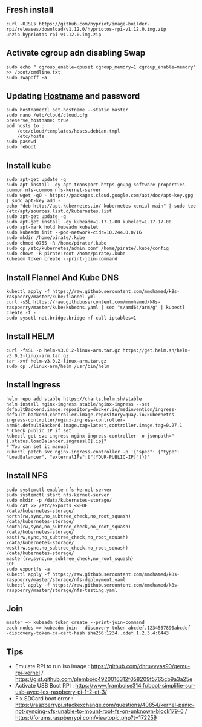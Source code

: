 ## Fresh install
```
curl -OJSLs https://github.com/hypriot/image-builder-rpi/releases/download/v1.12.0/hypriotos-rpi-v1.12.0.img.zip
unzip hypriotos-rpi-v1.12.0.img.zip
```
## Activate cgroup adn disabling Swap
```
sudo echo " cgroup_enable=cpuset cgroup_memory=1 cgroup_enable=memory" >> /boot/cmdline.txt
sudo swapoff -a
```

## Updating [Hostname](https://aws.amazon.com/fr/premiumsupport/knowledge-center/linux-static-hostname-rhel7-centos7/) and password
```
sudo hostnamectl set-hostname --static master
sudo nano /etc/cloud/cloud.cfg 
preserve_hostname: true	
add hosts to :
	/etc/cloud/templates/hosts.debian.tmpl
	/etc/hosts
sudo passwd	
sudo reboot
```

## Install kube
```
sudo apt-get update -q
sudo apt install -qy apt-transport-https gnupg software-properties-common nfs-common nfs-kernel-server
sudo wget -qO - https://packages.cloud.google.com/apt/doc/apt-key.gpg | sudo apt-key add -
echo "deb http://apt.kubernetes.io/ kubernetes-xenial main" | sudo tee /etc/apt/sources.list.d/kubernetes.list 
sudo apt-get update -q
sudo apt-get install -qy kubeadm=1.17.1-00 kubelet=1.17.17-00 
sudo apt-mark hold kubeadm kubelet 
sudo kubeadm init --pod-network-cidr=10.244.0.0/16
sudo mkdir /home/pirate/.kube
sudo chmod 0755 -R /home/pirate/.kube
sudo cp /etc/kubernetes/admin.conf /home/pirate/.kube/config
sudo chown -R pirate:root /home/pirate/.kube
kubeadm token create --print-join-command
```

## Install Flannel And Kube DNS
```
kubectl apply -f https://raw.githubusercontent.com/mmohamed/k8s-raspberry/master/kube/flannel.yml
curl -sSL https://raw.githubusercontent.com/mmohamed/k8s-raspberry/master/kube/kubedns.yaml | sed "s/amd64/arm/g" | kubectl create -f -
sudo sysctl net.bridge.bridge-nf-call-iptables=1
```

## Install HELM
```
curl -fsSL -o helm-v3.0.2-linux-arm.tar.gz https://get.helm.sh/helm-v3.0.2-linux-arm.tar.gz
tar -xvf helm-v3.0.2-linux-arm.tar.gz
sudo cp ./linux-arm/helm /usr/bin/helm
```

## Install Ingress
```
helm repo add stable https://charts.helm.sh/stable
helm install nginx-ingress stable/nginx-ingress --set defaultBackend.image.repository=docker.io/medinvention/ingress-default-backend,controller.image.repository=quay.io/kubernetes-ingress-controller/nginx-ingress-controller-arm64,defaultBackend.image.tag=latest,controller.image.tag=0.27.1
* Check public IP if set
kubectl get svc ingress-nginx-ingress-controller -o jsonpath="{.status.loadBalancer.ingress[0].ip}"
* You can set it manual
kubectl patch svc nginx-ingress-controller -p '{"spec": {"type": "LoadBalancer", "externalIPs":["[YOUR-PUBLIC-IP]"]}}'
```

## Install NFS
```
sudo systemctl enable nfs-kernel-server
sudo systemctl start nfs-kernel-server
sudo mkdir -p /data/kubernetes-storage/
sudo cat >> /etc/exports <<EOF
/data/kubernetes-storage/ north(rw,sync,no_subtree_check,no_root_squash)
/data/kubernetes-storage/ south(rw,sync,no_subtree_check,no_root_squash)
/data/kubernetes-storage/ east(rw,sync,no_subtree_check,no_root_squash)
/data/kubernetes-storage/ west(rw,sync,no_subtree_check,no_root_squash)
/data/kubernetes-storage/ master(rw,sync,no_subtree_check,no_root_squash)
EOF
sudo exportfs -a 
kubectl apply -f https://raw.githubusercontent.com/mmohamed/k8s-raspberry/master/storage/nfs-deployment.yaml
kubectl apply -f https://raw.githubusercontent.com/mmohamed/k8s-raspberry/master/storage/nfs-testing.yaml
```

## Join
```
master => kubeadm token create --print-join-command
each nodes => kubeadm join --discovery-token abcdef.1234567890abcdef --discovery-token-ca-cert-hash sha256:1234..cdef 1.2.3.4:6443
```

## Tips
- Emulate RPI to run iso image : https://github.com/dhruvvyas90/qemu-rpi-kernel / https://gist.github.com/plembo/c4920016312f058209f5765cb9a3a25e
- Activate USB Boot RPI : https://www.framboise314.fr/boot-simplifie-sur-usb-avec-les-raspberry-pi-1-2-et-3/
- Fix SDCard boot error : https://raspberrypi.stackexchange.com/questions/40854/kernel-panic-not-syncing-vfs-unable-to-mount-root-fs-on-unknown-block179-6 / https://forums.raspberrypi.com/viewtopic.php?t=172259


